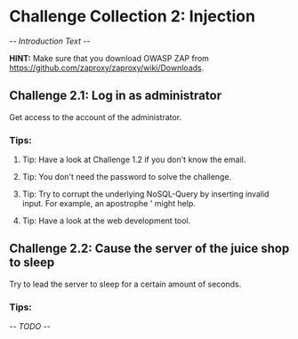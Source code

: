 # Challenge Collection 2: Injection

*-- Introduction Text --*

**HINT:** Make sure that you download OWASP ZAP from https://github.com/zaproxy/zaproxy/wiki/Downloads.

## Challenge 2.1: Log in as administrator
Get access to the account of the administrator.

### Tips:

1. Tip: Have a look at Challenge 1.2 if you don't know the email.

2. Tip: You don't need the password to solve the challenge.

3. Tip: Try to corrupt the underlying NoSQL-Query by inserting invalid input. For example, an apostrophe ' might help.

4. Tip: Have a look at the web development tool.


## Challenge 2.2: Cause the server of the juice shop to sleep
Try to lead the server to sleep for a certain amount of seconds.

### Tips:

*-- TODO --*

